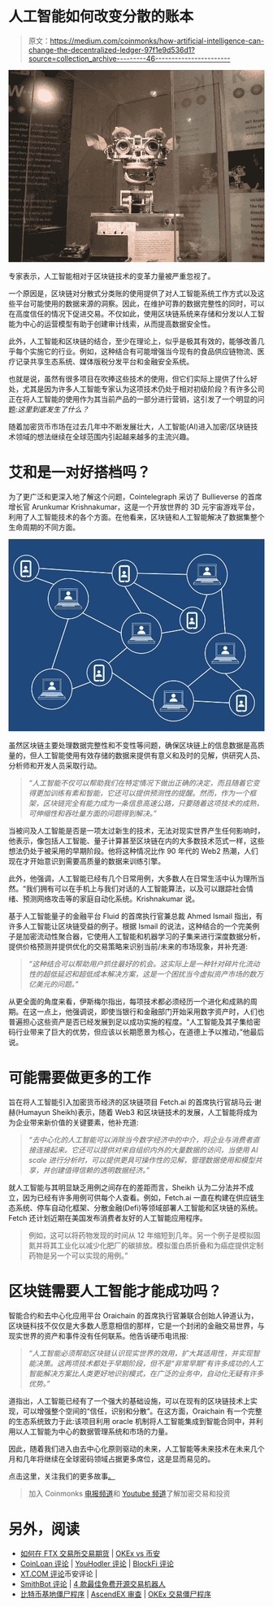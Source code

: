 # 人工智能如何改变分散的账本

> 原文：<https://medium.com/coinmonks/how-artificial-intelligence-can-change-the-decentralized-ledger-97f1e9d536d1?source=collection_archive---------46----------------------->

![](img/70bdd0cd3d318a752c945b60dd95096e.png)

专家表示，人工智能相对于区块链技术的变革力量被严重忽视了。

一个原因是，区块链对分散式分类账的使用提供了对人工智能系统工作方式以及这些平台可能使用的数据来源的洞察。因此，在维护可靠的数据完整性的同时，可以在高度信任的情况下促进交易。不仅如此，使用区块链系统来存储和分发以人工智能为中心的运营模型有助于创建审计线索，从而提高数据安全性。

此外，人工智能和区块链的结合，至少在理论上，似乎是极其有效的，能够改善几乎每个实施它的行业。例如，这种结合有可能增强当今现有的食品供应链物流、医疗记录共享生态系统、媒体版税分发平台和金融安全系统。

也就是说，虽然有很多项目在吹捧这些技术的使用，但它们实际上提供了什么好处，尤其是因为许多人工智能专家认为这项技术仍处于相对初级阶段？有许多公司正在将人工智能的使用作为其当前产品的一部分进行营销，这引发了一个明显的问题:*这里到底发生了什么？*

随着加密货币市场在过去几年中不断发展壮大，人工智能(AI)进入加密/区块链技术领域的想法继续在全球范围内引起越来越多的主流兴趣。

# 艾和是一对好搭档吗？

为了更广泛和更深入地了解这个问题，Cointelegraph 采访了 Bullieverse 的首席增长官 Arunkumar Krishnakumar，这是一个开放世界的 3D 元宇宙游戏平台，利用了人工智能技术的各个方面。在他看来，区块链和人工智能解决了数据集整个生命周期的不同方面。

![](img/c69e06bbef81f36245b5d5c18be2f875.png)

虽然区块链主要处理数据完整性和不变性等问题，确保区块链上的信息数据是高质量的，但人工智能使用有效存储的数据来提供有意义和及时的见解，供研究人员、分析师和开发人员采取行动。

> *“人工智能不仅可以帮助我们在特定情况下做出正确的决定，而且随着它变得更加训练有素和智能，它还可以提供预测性的提醒。然而，作为一个框架，区块链完全有能力成为一条信息高速公路，只要随着这项技术的成熟，可伸缩性和吞吐量方面的问题得到解决。”*

当被问及人工智能是否是一项太过新生的技术，无法对现实世界产生任何影响时，他表示，像包括人工智能、量子计算甚至区块链在内的大多数技术范式一样，这些想法仍处于被采用的早期阶段。他将这种情况比作 90 年代的 Web2 热潮，人们现在才开始意识到需要高质量的数据来训练引擎。

此外，他强调，人工智能已经有几个日常用例，大多数人在日常生活中认为理所当然。“我们拥有可以在手机上与我们对话的人工智能算法，以及可以跟踪社会情绪、预测网络攻击等的家庭自动化系统。Krishnakumar 说。

基于人工智能量子的金融平台 Fluid 的首席执行官兼总裁 Ahmed Ismail 指出，有许多人工智能让区块链受益的例子。根据 Ismail 的说法，这种结合的一个完美例子是加密流动性聚合器，它使用人工智能和机器学习的子集来进行深度数据分析，提供价格预测并提供优化的交易策略来识别当前/未来的市场现象，并补充道:

> *“这种结合可以帮助用户抓住最好的机会。这实际上是一种针对碎片化流动性的超低延迟和超低成本解决方案，这是一个困扰当今虚拟资产市场的数万亿美元的问题。”*

从更全面的角度来看，伊斯梅尔指出，每项技术都必须经历一个进化和成熟的周期。在这一点上，他强调说，即使当银行和金融部门开始采用数字资产时，人们也普遍担心这些资产是否已经发展到足以成功实施的程度。“人工智能及其子集给密码行业带来了巨大的优势，但应该以长期愿景为核心，在道德上予以推动，”他最后说。

# 可能需要做更多的工作

旨在将人工智能引入加密货币经济的区块链项目 Fetch.ai 的首席执行官胡马云·谢赫(Humayun Sheikh)表示，随着 Web3 和区块链技术的发展，人工智能将成为为企业带来新价值的关键要素，他补充道:

> *“去中心化的人工智能可以消除当今数字经济中的中介，将企业与消费者直接连接起来。它还可以提供对来自组织内外的大量数据的访问，当使用 AI scale 进行分析时，可以提供更具可操作性的见解，管理数据使用和模型共享，并创建值得信赖的透明数据经济。”*

就人工智能与其明显缺乏用例之间存在的差距而言，Sheikh 认为二分法并不成立，因为已经有许多用例可供每个人查看。例如，Fetch.ai 一直在构建在供应链生态系统、停车自动化框架、分散金融(Defi)等领域部署人工智能和区块链的系统。Fetch 还计划近期在美国发布消费者友好的人工智能应用程序。

> 例如，这可以将药物发现的时间从 12 年缩短到几年。另一个例子是模拟固氮并将其工业化以减少化肥厂的碳排放。模拟蛋白质折叠和为癌症提供定制药物是另一个可以实现的用例。”

# 区块链需要人工智能才能成功吗？

智能合约和去中心化应用平台 Oraichain 的首席执行官兼联合创始人钟道认为，区块链科技不仅仅是大多数人愿意相信的那样，它是一个封闭的金融交易世界，与现实世界的资产和事件没有任何联系。他告诉硬币电讯报:

> *“人工智能必须帮助区块链认识现实世界的效用，扩大其适用性，并实现智能决策。这两项技术都处于早期阶段，但不是“非常早期”有许多成功的人工智能解决方案比人类更好地识别模式，在广泛的业务中，自动化无疑有许多优势。”*

道指出，人工智能已经有了一个强大的基础设施，可以在现有的区块链技术上实现，可以增强整个空间的“信任，识别和分散”。在这方面，Oraichain 有一个完整的生态系统致力于此:该项目利用 oracle 机制将人工智能集成到智能合同中，并利用以人工智能为中心的数据管理系统和市场的力量。

因此，随着我们进入由去中心化原则驱动的未来，人工智能等未来技术在未来几个月和几年将继续在全球密码领域占据更多席位，这是显而易见的。

点击这里，关注我们的更多故事[。](http://t.me/etellworld)

> 加入 Coinmonks [电报频道](https://t.me/coincodecap)和 [Youtube 频道](https://www.youtube.com/c/coinmonks/videos)了解加密交易和投资

# 另外，阅读

*   [如何在 FTX 交易所交易期货](https://coincodecap.com/ftx-futures-trading) | [OKEx vs 币安](https://coincodecap.com/okex-vs-binance)
*   [CoinLoan 评论](https://coincodecap.com/coinloan-review) | [YouHodler 评论](/coinmonks/youhodler-4-easy-ways-to-make-money-98969b9689f2) | [BlockFi 评论](https://coincodecap.com/blockfi-review)
*   [XT.COM 评论](https://coincodecap.com/profittradingapp-for-binance)币安评论 |
*   [SmithBot 评论](https://coincodecap.com/smithbot-review) | [4 款最佳免费开源交易机器人](https://coincodecap.com/free-open-source-trading-bots)
*   [比特币基地僵尸程序](/coinmonks/coinbase-bots-ac6359e897f3) | [AscendEX 审查](/coinmonks/ascendex-review-53e829cf75fa) | [OKEx 交易僵尸程序](/coinmonks/okex-trading-bots-234920f61e60)